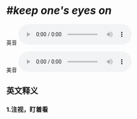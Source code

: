 # ***\#keep one's eyes on*** 
英音
<audio src="./media/keep one's eyes on1.aac" controls="controls"></audio>

美音
<audio src="./media/keep one's eyes on2.aac" controls="controls"></audio>



  

英文释义
---
### 1.**注视，盯着看**  


